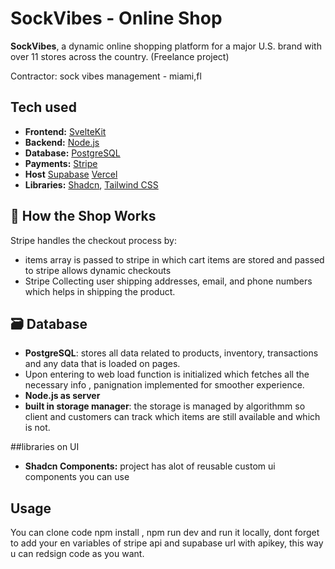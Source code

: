 # SockVibes - Online Shop

**SockVibes**, a dynamic online shopping platform for a major U.S. brand with over 11 stores across the country. 
(Freelance project)

Contractor: sock vibes management - miami,fl

## Tech used

- **Frontend:** [SvelteKit](https://kit.svelte.dev/)
- **Backend:** [Node.js](https://nodejs.org/)
- **Database:** [PostgreSQL](https://www.postgresql.org/) 
- **Payments:** [Stripe](https://stripe.com/)
- **Host** [Supabase](https://supabase.com/) [Vercel](https://vercel.com/)
- **Libraries:** [Shadcn](https://shadcn.dev/), [Tailwind CSS](https://tailwindcss.com/)

## 🛒 How the Shop Works


Stripe handles the checkout process by:

- items array is passed to stripe in which cart items are stored and passed to stripe allows dynamic checkouts
- Stripe Collecting user shipping addresses, email, and phone numbers which helps in shipping the product.

## 🗃️ Database

- **PostgreSQL**:  stores all data related to products, inventory, transactions and any data that is loaded on pages.
- Upon entering to web load function is initialized which fetches all the necessary info , panignation implemented for smoother experience.
- **Node.js as server**
- **built in storage manager**: the storage is managed by algorithmm so client and customers can track which items are still available and which is not.

  

##libraries on UI
- **Shadcn Components:** 
project has alot of reusable custom ui components you can use

## Usage
You can clone code npm install , npm run dev and run it locally, dont forget to add your en variables of stripe api and supabase url with apikey, this way u can redsign code as you want.
